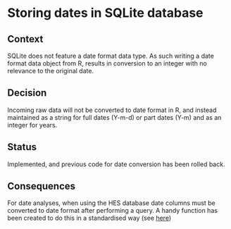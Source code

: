 # Storing dates in SQLite database

## Context

SQLite does not feature a date format data type. As such writing a date format
data object from R, results in conversion to an integer with no relevance to the
original date.

## Decision

Incoming raw data will not be converted to date format in R, and instead 
maintained as a string for full dates (Y-m-d) or part dates (Y-m) and as an 
integer for years.

## Status

Implemented, and previous code for date conversion has been rolled back.

## Consequences

For date analyses, when using the HES database date columns must be converted to
date format after performing a query. A handy function has been created to do 
this in a standardised way (see [here](src/clean.R#L28))